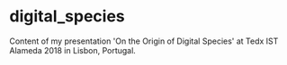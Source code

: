 # digital_species
Content of my presentation 'On the Origin of Digital Species' at Tedx IST Alameda 2018 in Lisbon, Portugal.
